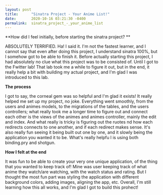 ```yaml
---
layout: post
title:      "Sinatra Project - Your Anime List!"
date:       2020-10-16 03:21:30 -0400
permalink:  sinatra_project_-_your_anime_list
---
```




**How did I feel initially, before starting the sinatra project? **

ABSOLUTELY TERRIFIED. Ha! I said it. I'm not the fastest learner, and I cannot say that even after doing this project, I understand sinatra 100%, but I somehow got to be able to finish it. Before actually starting this project, I had absolutely no clue what this project was to be consisted of. Until I got to the Fwitter lab! That lab took me a while to figure it out, but in the end, it really help a bit with building my actual project, and I'm glad I was introduced to this lab. 

**The process**

I got to say, the corneal gem was so helpful and I'm glad it exists! It really helped me set up my project, no joke. Everything went smoothly, from the users and animes models, to the migrations of the tables, and the users controllers; what really took me a longer time to figure out and connect each other is the views of the animes and animes controller, mainly the edit and index. And what really is tricky is figuring out the ruotes nd how each redirects connects to one another, and if each redirect makes sense. It's also really fun seeing it being built out one by one, and it slowly being the application you wanted it to be. What's really helpfu l is using both binding.pry and shotgun.

**How I felt at the end**

It was fun to be able to create your very one unique application, of the thing that you wanted to keep track of! Mine was user keeping track of what anime they watch/are watching, with the watch status and rating. But I thought the most fun part was styling the application with different background colors, adding images, aligning the app, etc. Overall, I'm still learning how this all works, and I'm glad I got to build this prohect! 
